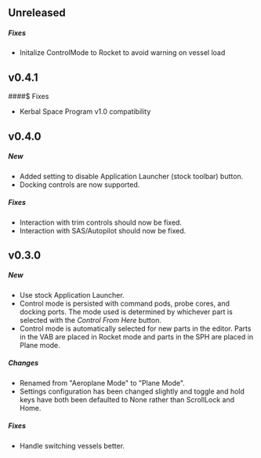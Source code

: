 ## Unreleased
##### Fixes
- Initalize ControlMode to Rocket to avoid warning on vessel load

## v0.4.1
####$ Fixes
- Kerbal Space Program v1.0 compatibility

## v0.4.0
##### New
- Added setting to disable Application Launcher (stock toolbar) button.
- Docking controls are now supported.

##### Fixes
- Interaction with trim controls should now be fixed.
- Interaction with SAS/Autopilot should now be fixed.

## v0.3.0
##### New
- Use stock Application Launcher.
- Control mode is persisted with command pods, probe cores, and docking ports. The mode used is determined by whichever
  part is selected with the *Control From Here* button.
- Control mode is automatically selected for new parts in the editor. Parts in the VAB are placed in Rocket mode and
  parts in the SPH are placed in Plane mode.

##### Changes
- Renamed from "Aeroplane Mode" to "Plane Mode".
- Settings configuration has been changed slightly and toggle and hold keys have both been defaulted to None rather
  than ScrollLock and Home.

##### Fixes
- Handle switching vessels better.
